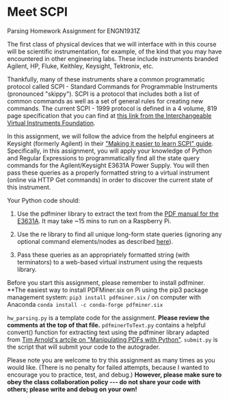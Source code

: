 # Meet SCPI
Parsing Homework Assignment for ENGN1931Z

The first class of physical devices that we will interface with in this course will be scientific instrumentation, for example, of the kind that you may have encountered in other engineering labs. These include instruments branded Agilent, HP, Fluke, Keithley, Keysight, Tektronix, etc.

Thankfully, many of these instruments share a common programmatic protocol called SCPI - Standard Commands for Programmable Instruments (pronounced "skippy"). SCPI is a protocol that includes both a list of common commands as well as a set of general rules for creating new commands. The current SCPI - 1999 protocol is defined in a 4 volume, 819 page specification that you can find at [this link from the Interchangeable Virtual Instruments Foundation](http://www.ivifoundation.org/docs/scpi-99.pdf).

In this assignment, we will follow the advice from the helpful engineers at Keysight (formerly Agilent) in their ["Making it easier to learn SCPI" guide](https://www.keysight.com/main/redirector.jspx?action=ref&lc=eng&cc=US&nfr=&ckey=1707043&cname=EDITORIAL). Specifically, in this assignment, you will apply your knowledge of Python and Regular Expressions to programmatically find all the state query commands for the Agilent/Keysight E3631A Power Supply. You will then pass these queries as a properly formatted string to a virtual instrument (online via HTTP Get commands) in order to discover the current state of this instrument.

Your Python code should:

1. Use the pdfminer library to extract the text from the [PDF manual for the E3631A](http://literature.cdn.keysight.com/litweb/pdf/E3631-90002.pdf). It may take ~15 mins to run on a Raspberry Pi.

2. Use the re library to find all unique long-form state queries (ignoring any optional command elements/nodes as described [here](http://www.keysight.com/upload/cmc_upload/All/FollowtheSCPILearningProcessandUsingtheTool.pdf?&cc=US&lc=eng)).

3. Pass these queries as an appropriately formatted string (with terminators) to a web-based virtual instrument using the requests library.

Before you start this assignment, please remember to install pdfminer. **The easiest way to install PDFMiner.six on Pi using the pip3 package management system: `pip3 install pdfminer.six` / on computer with Anaconda `conda install -c conda-forge pdfminer.six`

`hw_parsing.py` is a template code for the assignment. **Please review the comments at the top of that file.**
`pdfminerToText.py` contains a helpful convert() function for extracting text using the pdfminer library adapted from [Tim Arnold's artcile on "Manipulating PDFs with Python"](https://www.binpress.com/tutorial/manipulating-pdfs-with-python/167). 
`submit.py` is the script that will submit your code to the autograder.

Please note you are welcome to try this assignment as many times as you would like. (There is no penalty for failed attempts, because I wanted to encourage you to practice, test, and debug.) **However, please make sure to obey the class collaboration policy --- do not share your code with others; please write and debug on your own!**

